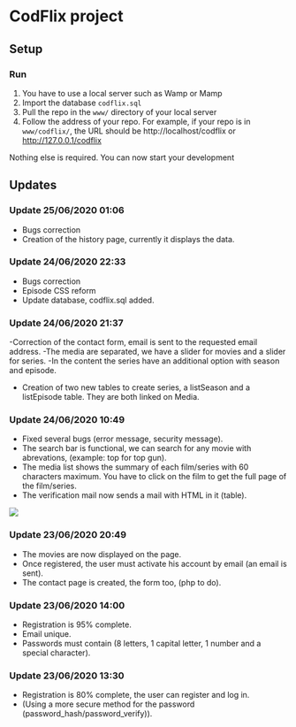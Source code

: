 # CodFlix project

## Setup

### Run
1. You have to use a local server such as Wamp or Mamp
1. Import the database `codflix.sql`
1. Pull the repo in the `www/` directory of your local server
1. Follow the address of your repo. For example, if your repo is in ``www/codflix/``, the URL should be http://localhost/codflix or http://127.0.0.1/codflix

Nothing else is required. You can now start your development

## Updates
### Update 25/06/2020 01:06
- Bugs correction
- Creation of the history page, currently it displays the data.


### Update 24/06/2020 22:33
- Bugs correction
- Episode CSS reform
- Update database, codflix.sql added.

### Update 24/06/2020 21:37

-Correction of the contact form, email is sent to the requested email address.
-The media are separated, we have a slider for movies and a slider for series.
-In the content the series have an additional option with season and episode.

- Creation of two new tables to create series, a listSeason and a listEpisode table.
They are both linked on Media.

### Update 24/06/2020 10:49
- Fixed several bugs (error message, security message).
- The search bar is functional, we can search for any movie with abrevations, (example: top for top gun).
- The media list shows the summary of each film/series with 60 characters maximum. You have to click on the film to get the full page of the film/series.
- The verification mail now sends a mail with HTML in it (table).

![](https://img.praaly.fr/uploads/explorer_DYc1cm6I58.png)


### Update 23/06/2020 20:49
- The movies are now displayed on the page.
- Once registered, the user must activate his account by email (an email is sent).
- The contact page is created, the form too, (php to do).


### Update 23/06/2020 14:00
- Registration is 95% complete.
- Email unique.
- Passwords must contain (8 letters, 1 capital letter, 1 number and a special character).


### Update 23/06/2020 13:30
- Registration is 80% complete, the user can register and log in.
- (Using a more secure method for the password (password_hash/password_verify)).

